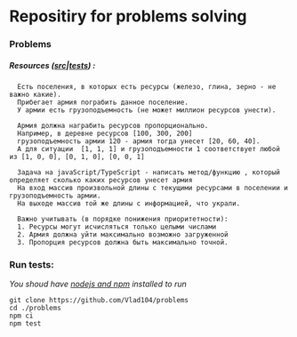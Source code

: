 # Repositiry for problems solving

### Problems

##### Resources ([src](src/resources/resources.problem.ts)|[tests](src/resources/resources.problem.test.ts)) :
```
  Есть поселения, в которых есть ресурсы (железо, глина, зерно - не важно какие).
  Прибегает армия пограбить данное поселение.
  У армии есть грузоподъемность (не может миллион ресурсов унести).
   
  Армия должна награбить ресурсов пропорционально.
  Например, в деревне ресурсов [100, 300, 200]
  грузоподъемность армии 120 - армия тогда унесет [20, 60, 40].
  А для ситуации  [1, 1, 1] и грузоподъемности 1 соответствует любой из [1, 0, 0], [0, 1, 0], [0, 0, 1]
   
  Задача на javaScript/TypeScript - написать метод/функцию , который определяет сколько каких ресурсов унесет армия
  На вход массив произвольной длины с текущими ресурсами в поселении и грузоподъемность армии.
  На выходе массив той же длины с информацией, что украли.
   
  Важно учитывать (в порядке понижения приоритетности):
  1. Ресурсы могут исчисляться только целыми числами
  2. Армия должна уйти максимально возможно загруженной
  3. Пропорция ресурсов должна быть максимально точной.
```

### Run tests:
*You shoud have [nodejs and npm](https://nodejs.org/en/download/) installed to run*
```
git clone https://github.com/Vlad104/problems
cd ./problems
npm ci
npm test
```
